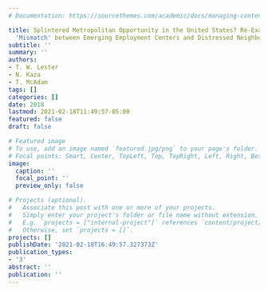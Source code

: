 ```yaml
---
# Documentation: https://sourcethemes.com/academic/docs/managing-content/

title: Splintered Metropolitan Opportunity in the United States? Re-Examining the
  'Mismatch' between Emerging Employment Centers and Distressed Neighborhoods
subtitle: ''
summary: ''
authors:
- T. W. Lester
- N. Kaza
- T. McAdam
tags: []
categories: []
date: 2018
lastmod: 2021-02-18T11:49:57-05:00
featured: false
draft: false

# Featured image
# To use, add an image named `featured.jpg/png` to your page's folder.
# Focal points: Smart, Center, TopLeft, Top, TopRight, Left, Right, BottomLeft, Bottom, BottomRight.
image:
  caption: ''
  focal_point: ''
  preview_only: false

# Projects (optional).
#   Associate this post with one or more of your projects.
#   Simply enter your project's folder or file name without extension.
#   E.g. `projects = ["internal-project"]` references `content/project/deep-learning/index.md`.
#   Otherwise, set `projects = []`.
projects: []
publishDate: '2021-02-18T16:49:57.327373Z'
publication_types:
- '3'
abstract: ''
publication: ''
---
```

